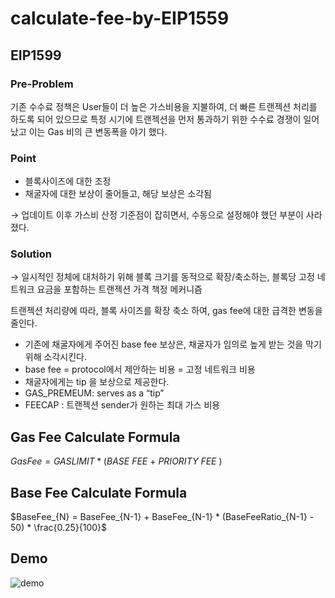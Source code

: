 # calculate-fee-by-EIP1559

## EIP1599

### Pre-Problem

기존 수수료 정책은 User들이 더 높은 가스비용을 지불하여, 더 빠른 트랜젝션 처리를 하도록 되어 있으므로 특정 시기에 트랜젝션을 먼저 통과하기 위한 수수료 경쟁이 일어났고 이는 Gas 비의 큰 변동폭을 야기 했다.

### Point

- 블록사이즈에 대한 조정
- 채굴자에 대한 보상이 줄어들고, 해당 보상은 소각됨

→ 업데이트 이후 가스비 산정 기준점이 잡히면서, 수동으로 설정해야 했던 부분이 사라졌다.

### Solution

→ 일시적인 정체에 대처하기 위해 블록 크기를 동적으로 확장/축소하는, 블록당 고정 네트워크 요금을 포함하는 트랜젝션 가격 책정 메커니즘

트랜젝션 처리량에 따라, 블록 사이즈를 확장 축소 하여, gas fee에 대한 급격한 변동을 줄인다.

- 기존에 채굴자에게 주어진 base fee 보상은, 채굴자가 임의로 높게 받는 것을 막기 위해 소각시킨다.
- base fee = protocol에서 제안하는 비용 = 고정 네트워크 비용
- 채굴자에게는 tip 을 보상으로 제공한다.
- GAS_PREMEUM: serves as a “tip”
- FEECAP : 트랜젝션 sender가 원하는 최대 가스 비용

## Gas Fee Calculate Formula

$Gas Fee = GAS LIMIT * (BASE\ FEE\ + \ PRIORITY\ FEE\ )$

## Base Fee Calculate Formula

$BaseFee_{N} = BaseFee_{N-1} + BaseFee_{N-1} * (BaseFeeRatio_{N-1} - 50) * \frac{0.25}{100}$

## Demo

![demo](https://github.com/MoSangIl/calculate-fee-by-EIP1559/assets/45113627/41150d68-d119-495f-9f00-4de0e737337d)
